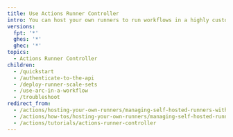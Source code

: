 ```yaml
---
title: Use Actions Runner Controller
intro: You can host your own runners to run workflows in a highly customizable environment.
versions:
  fpt: '*'
  ghes: '*'
  ghec: '*'
topics:
  - Actions Runner Controller
children:
  - /quickstart
  - /authenticate-to-the-api
  - /deploy-runner-scale-sets
  - /use-arc-in-a-workflow
  - /troubleshoot
redirect_from:
  - /actions/hosting-your-own-runners/managing-self-hosted-runners-with-actions-runner-controller
  - /actions/how-tos/hosting-your-own-runners/managing-self-hosted-runners-with-actions-runner-controller
  - /actions/tutorials/actions-runner-controller
---
```


